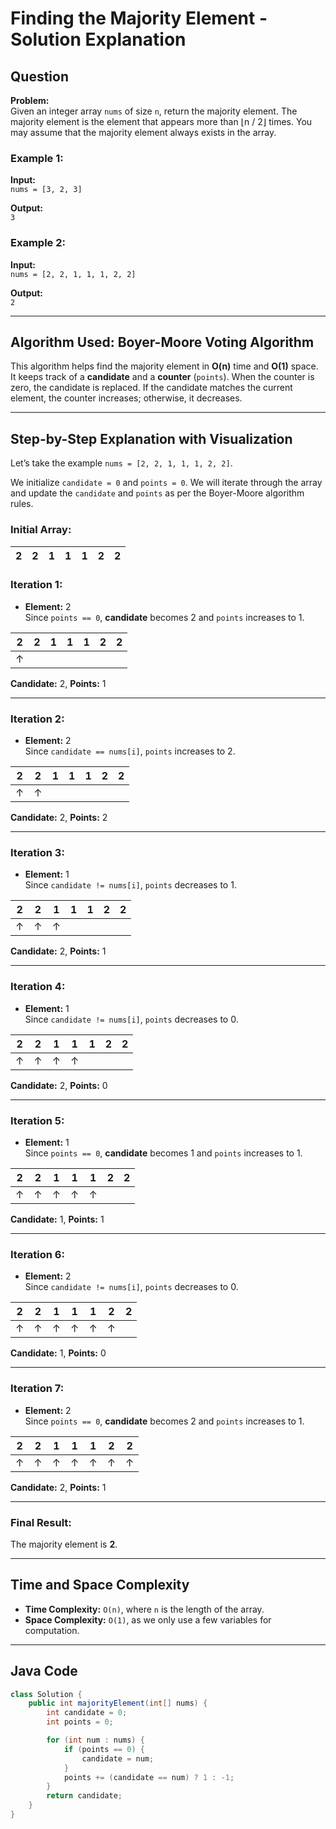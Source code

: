 # Finding the Majority Element - Solution Explanation

## Question

**Problem:**  
Given an integer array `nums` of size `n`, return the majority element. The majority element is the element that appears more than ⌊n / 2⌋ times. You may assume that the majority element always exists in the array.

### Example 1:
**Input:**  
`nums = [3, 2, 3]`

**Output:**  
`3`

### Example 2:
**Input:**  
`nums = [2, 2, 1, 1, 1, 2, 2]`

**Output:**  
`2`

---

## Algorithm Used: Boyer-Moore Voting Algorithm

This algorithm helps find the majority element in **O(n)** time and **O(1)** space. It keeps track of a **candidate** and a **counter** (`points`). When the counter is zero, the candidate is replaced. If the candidate matches the current element, the counter increases; otherwise, it decreases.

---

## Step-by-Step Explanation with Visualization

Let’s take the example `nums = [2, 2, 1, 1, 1, 2, 2]`.

We initialize `candidate = 0` and `points = 0`. We will iterate through the array and update the `candidate` and `points` as per the Boyer-Moore algorithm rules.

### Initial Array:

| 2 | 2 | 1 | 1 | 1 | 2 | 2 |
|---|---|---|---|---|---|---|

### Iteration 1:
- **Element:** 2  
  Since `points == 0`, **candidate** becomes 2 and `points` increases to 1.

| 2 | 2 | 1 | 1 | 1 | 2 | 2 |
|---|---|---|---|---|---|---|
| ↑ |   |   |   |   |   |   | 

**Candidate:** 2, **Points:** 1

---

### Iteration 2:
- **Element:** 2  
  Since `candidate == nums[i]`, `points` increases to 2.

| 2 | 2 | 1 | 1 | 1 | 2 | 2 |
|---|---|---|---|---|---|---|
| ↑ | ↑ |   |   |   |   |   |  
**Candidate:** 2, **Points:** 2

---

### Iteration 3:
- **Element:** 1  
  Since `candidate != nums[i]`, `points` decreases to 1.

| 2 | 2 | 1 | 1 | 1 | 2 | 2 |
|---|---|---|---|---|---|---|
| ↑ | ↑ | ↑ |   |   |   |   |  
**Candidate:** 2, **Points:** 1

---

### Iteration 4:
- **Element:** 1  
  Since `candidate != nums[i]`, `points` decreases to 0.

| 2 | 2 | 1 | 1 | 1 | 2 | 2 |
|---|---|---|---|---|---|---|
| ↑ | ↑ | ↑ | ↑ |   |   |   |  
**Candidate:** 2, **Points:** 0

---

### Iteration 5:
- **Element:** 1  
  Since `points == 0`, **candidate** becomes 1 and `points` increases to 1.

| 2 | 2 | 1 | 1 | 1 | 2 | 2 |
|---|---|---|---|---|---|---|
| ↑ | ↑ | ↑ | ↑ | ↑ |   |   |  
**Candidate:** 1, **Points:** 1

---

### Iteration 6:
- **Element:** 2  
  Since `candidate != nums[i]`, `points` decreases to 0.

| 2 | 2 | 1 | 1 | 1 | 2 | 2 |
|---|---|---|---|---|---|---|
| ↑ | ↑ | ↑ | ↑ | ↑ | ↑ |   |  
**Candidate:** 1, **Points:** 0

---

### Iteration 7:
- **Element:** 2  
  Since `points == 0`, **candidate** becomes 2 and `points` increases to 1.

| 2 | 2 | 1 | 1 | 1 | 2 | 2 |
|---|---|---|---|---|---|---|
| ↑ | ↑ | ↑ | ↑ | ↑ | ↑ | ↑ |  
**Candidate:** 2, **Points:** 1

---

### Final Result:
The majority element is **2**.

---

## Time and Space Complexity

- **Time Complexity:** `O(n)`, where `n` is the length of the array.
- **Space Complexity:** `O(1)`, as we only use a few variables for computation.

---

## Java Code

```java
class Solution {
    public int majorityElement(int[] nums) {
        int candidate = 0;
        int points = 0;

        for (int num : nums) {
            if (points == 0) {
                candidate = num;
            }
            points += (candidate == num) ? 1 : -1;
        }
        return candidate;
    }
}
